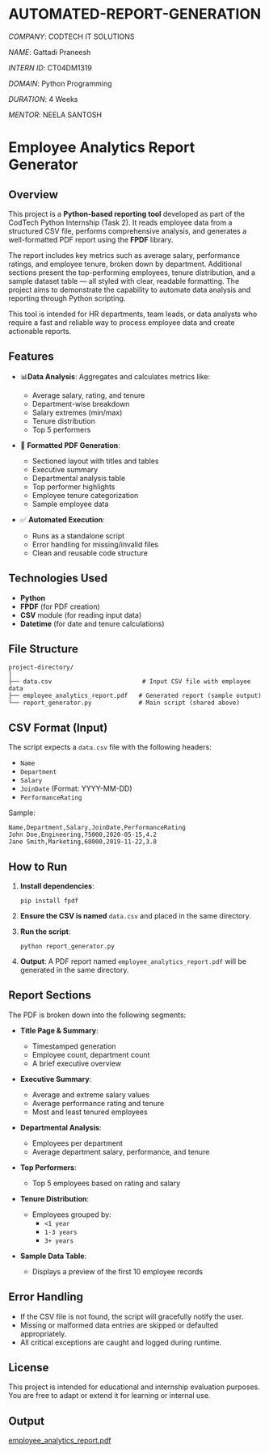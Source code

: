 # AUTOMATED-REPORT-GENERATION

*COMPANY*: CODTECH IT SOLUTIONS

*NAME*: Gattadi Praneesh

*INTERN ID*: CT04DM1319

*DOMAIN*: Python Programming

*DURATION*: 4 Weeks

*MENTOR*: NEELA SANTOSH


# Employee Analytics Report Generator

## Overview

This project is a **Python-based reporting tool** developed as part of the CodTech Python Internship (Task 2). It reads employee data from a structured CSV file, performs comprehensive
analysis, and generates a well-formatted PDF report using the **FPDF** library.

The report includes key metrics such as average salary, performance ratings, and employee tenure, broken down by department. Additional sections present the top-performing employees,
tenure distribution, and a sample dataset table — all styled with clear, readable formatting. The project aims to demonstrate the capability to automate data analysis and reporting
through Python scripting.

This tool is intended for HR departments, team leads, or data analysts who require a fast and reliable way to process employee data and create actionable reports.

## Features

- 📊**Data Analysis**: Aggregates and calculates metrics like:
  - Average salary, rating, and tenure
  - Department-wise breakdown
  - Salary extremes (min/max)
  - Tenure distribution
  - Top 5 performers

- 🧾 **Formatted PDF Generation**:
  - Sectioned layout with titles and tables
  - Executive summary
  - Departmental analysis table
  - Top performer highlights
  - Employee tenure categorization
  - Sample employee data

- ✅ **Automated Execution**:
  - Runs as a standalone script
  - Error handling for missing/invalid files
  - Clean and reusable code structure

## Technologies Used

- **Python**
- **FPDF** (for PDF creation)
- **CSV** module (for reading input data)
- **Datetime** (for date and tenure calculations)

## File Structure

```
project-directory/
│
├── data.csv                         # Input CSV file with employee data
├── employee_analytics_report.pdf   # Generated report (sample output)
└── report_generator.py             # Main script (shared above)
```

## CSV Format (Input)

The script expects a `data.csv` file with the following headers:

- `Name`
- `Department`
- `Salary`
- `JoinDate` (Format: YYYY-MM-DD)
- `PerformanceRating`

Sample:

```csv
Name,Department,Salary,JoinDate,PerformanceRating
John Doe,Engineering,75000,2020-05-15,4.2
Jane Smith,Marketing,68000,2019-11-22,3.8
```

## How to Run

1. **Install dependencies**:
   ```
   pip install fpdf
   ```

2. **Ensure the CSV is named** `data.csv` and placed in the same directory.

3. **Run the script**:
   ```
   python report_generator.py
   ```

4. **Output**:
   A PDF report named `employee_analytics_report.pdf` will be generated in the same directory.

## Report Sections

The PDF is broken down into the following segments:

- **Title Page & Summary**:
  - Timestamped generation
  - Employee count, department count
  - A brief executive overview

- **Executive Summary**:
  - Average and extreme salary values
  - Average performance rating and tenure
  - Most and least tenured employees

- **Departmental Analysis**:
  - Employees per department
  - Average department salary, performance, and tenure

- **Top Performers**:
  - Top 5 employees based on rating and salary

- **Tenure Distribution**:
  - Employees grouped by:
    - `<1 year`
    - `1-3 years`
    - `3+ years`

- **Sample Data Table**:
  - Displays a preview of the first 10 employee records

## Error Handling

- If the CSV file is not found, the script will gracefully notify the user.
- Missing or malformed data entries are skipped or defaulted appropriately.
- All critical exceptions are caught and logged during runtime.


## License

This project is intended for educational and internship evaluation purposes. You are free to adapt or extend it for learning or internal use.

## Output

[employee_analytics_report.pdf](https://github.com/user-attachments/files/20265294/employee_analytics_report.pdf)
